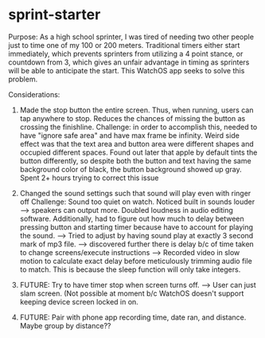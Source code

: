 # sprint-starter
Purpose: As a high school sprinter, I was tired of needing two other people just to time one of my 100 or 200 meters. Traditional timers either start immediately, which prevents sprinters from utilizing a 4 point stance, or countdown from 3, which gives an unfair advantage in timing as sprinters will be able to anticipate the start. This WatchOS app seeks to solve this problem. 

Considerations: 
1) Made the stop button the entire screen. Thus, when running, users can tap anywhere to stop. Reduces the chances of missing the button as crossing the finishline. 
Challenge: in order to accomplish this, needed to have "ignore safe area" and have max frame be infinity. Weird side effect was that the text area and button area were different shapes and occupied different spaces. Found out later that apple by default tints the button differently, so despite both the button and text having the same background color of black, the button background showed up gray. Spent 2+ hours trying to correct this issue

2) Changed the sound settings such that sound will play even with ringer off
Challenge: Sound too quiet on watch. Noticed built in sounds louder --> speakers can output more. Doubled loudness in audio editing software. 
Additionally, had to figure out how much to delay between pressing button and starting timer because have to account for playing the sound. 
--> Tried to adjust by having sound play at exactly 3 second mark of mp3 file. --> discovered further there is delay b/c of time taken to change screens/execute instructions --> Recorded video in slow motion to calculate exact delay before meticulously trimming audio file to match. This is because the sleep function will only take integers. 

3) FUTURE: Try to have timer stop when screen turns off. --> User can just slam screen. (Not possible at moment b/c WatchOS doesn't support keeping device screen locked in on. 

4) FUTURE: Pair with phone app recording time, date ran, and distance. Maybe group by distance??
